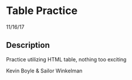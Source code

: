 # Table Practice
11/16/17

## Description
Practice utilizing HTML table, nothing too exciting

Kevin Boyle & Sailor Winkelman
